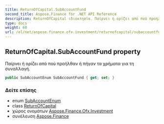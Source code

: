 ```yaml
---
title: ReturnOfCapital.SubAccountFund
second_title: Aspose.Finance for .NET API Reference
description: ReturnOfCapital ιδιοκτησία. Παίρνει ή ορίζει από πού προήλθαν ή πήγαν τα χρήματα για τη συναλλαγή.
type: docs
weight: 60
url: /el/net/aspose.finance.ofx.investment/returnofcapital/subaccountfund/
---
```

## ReturnOfCapital.SubAccountFund property

Παίρνει ή ορίζει από πού προήλθαν ή πήγαν τα χρήματα για τη συναλλαγή.

```csharp
public SubAccountEnum SubAccountFund { get; set; }
```

### Δείτε επίσης

* enum [SubAccountEnum](../../subaccountenum/)
* class [ReturnOfCapital](../)
* χώρος ονομάτων [Aspose.Finance.Ofx.Investment](../../returnofcapital/)
* συνέλευση [Aspose.Finance](../../../)


